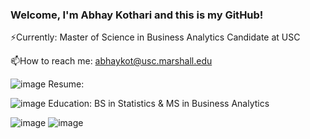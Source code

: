 ### Welcome, I'm Abhay Kothari and this is my GitHub!
⚡Currently: Master of Science in Business Analytics Candidate at USC

📫How to reach me: abhaykot@usc.marshall.edu

![image](https://github.com/abhayk23/abhayk23/assets/87490822/fce4c993-5c4f-4c39-90f2-3678d4bba4c2)  Resume: 

![image](https://github.com/abhayk23/abhayk23/assets/87490822/3912840f-53c8-4c1b-af9b-70d44ae28afb)  Education: BS in Statistics & MS in Business Analytics


![image](https://github.com/abhayk23/abhayk23/assets/87490822/1415c226-00bc-4a38-967a-6aa379c42465)
  ![image](https://github.com/abhayk23/abhayk23/assets/87490822/b78212e0-b822-48b8-87e7-915bd87e0acf)





<!--
**abhayk23/abhayk23** is a ✨ _special_ ✨ repository because its `README.md` (this file) appears on your GitHub profile.

Here are some ideas to get you started:

- 🔭 I’m currently working on ...
- 🌱 I’m currently learning ...
- 👯 I’m looking to collaborate on ...
- 🤔 I’m looking for help with ...
- 💬 Ask me about ...
- 📫 How to reach me: ...
- 😄 Pronouns: ...
- ⚡ Fun fact: ...
-->
